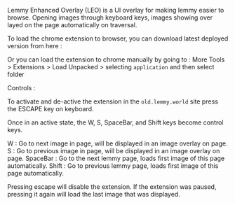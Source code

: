 Lemmy Enhanced Overlay (LEO) is a UI overlay for making lemmy easier to browse. Opening images through keyboard keys, images showing over layed on the page automatically on traversal. 

To load the chrome extension to browser, you can download latest deployed version from here : <Link to chrome store>

Or you can load the extension to chrome manually by going to : More Tools > Extensions > Load Unpacked > selecting `application` and then select folder

Controls : 

To activate and de-active the extension in the `old.lemmy.world` site press the ESCAPE key on keyboard. 

Once in an active state, the W, S, SpaceBar, and Shift keys become control keys.

W : Go to next image in page, will be displayed in an image overlay on page.
S : Go to previous image in page, will be displayed in an image overlay on page.
SpaceBar : Go to the next lemmy page, loads first image of this page automatically.
Shift : Go to previous lemmy page, loads first image of this page automatically. 

Pressing escape will disable the extension. If the extension was paused, pressing it again will load the last image that was displayed. 
